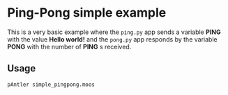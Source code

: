 # Ping-Pong simple example

This is a very basic example where the `ping.py` app sends a variable **PING**
with the value **Hello world!** and the `pong.py` app responds by the variable
**PONG** with the number of **PING** s received.

## Usage
```shell
pAntler simple_pingpong.moos
```
